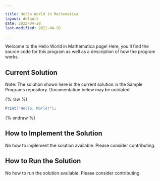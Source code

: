 ```yaml
---

title: Hello World in Mathematica
layout: default
date: 2022-04-28
last-modified: 2022-04-28

---
```


Welcome to the Hello World in Mathematica page! Here, you'll find the source code for this program as well as a description of how the program works.

## Current Solution

Note: The solution shown here is the current solution in the Sample Programs repository. Documentation below may be outdated.

{% raw %}

```Mathematica
Print["Hello, World!"];

```

{% endraw %}

## How to Implement the Solution

No how to implement the solution available. Please consider contributing.

## How to Run the Solution

No how to run the solution available. Please consider contributing.